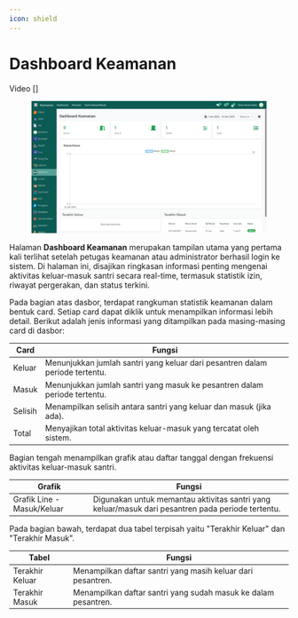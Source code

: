 ```yaml
---
icon: shield
---
```


# Dashboard Keamanan

Video \[]

<figure><img src="../../.gitbook/assets/image (80).png" alt=""><figcaption></figcaption></figure>

Halaman **Dashboard Keamanan** merupakan tampilan utama yang pertama kali terlihat setelah petugas keamanan atau administrator berhasil login ke sistem. Di halaman ini, disajikan ringkasan informasi penting mengenai aktivitas keluar-masuk santri secara real-time, termasuk statistik izin, riwayat pergerakan, dan status terkini.&#x20;

Pada bagian atas dasbor, terdapat rangkuman statistik keamanan dalam bentuk card. Setiap card dapat diklik untuk menampilkan informasi lebih detail. Berikut adalah jenis informasi yang ditampilkan pada masing-masing card di dasbor:

| Card    | Fungsi                                                                       |
| ------- | ---------------------------------------------------------------------------- |
| Keluar  | Menunjukkan jumlah santri yang keluar dari pesantren dalam periode tertentu. |
| Masuk   | Menunjukkan jumlah santri yang masuk ke pesantren dalam periode tertentu.    |
| Selisih | Menampilkan selisih antara santri yang keluar dan masuk (jika ada).          |
| Total   | Menyajikan total aktivitas keluar-masuk yang tercatat oleh sistem.           |

Bagian tengah menampilkan grafik atau daftar tanggal dengan frekuensi aktivitas keluar-masuk santri.

| Grafik                     | Fungsi                                                                                            |
| -------------------------- | ------------------------------------------------------------------------------------------------- |
| Grafik Line - Masuk/Keluar | Digunakan untuk memantau aktivitas santri yang keluar/masuk dari pesantren pada periode tertentu. |

Pada bagian bawah, terdapat dua tabel terpisah yaitu "Terakhir Keluar" dan "Terakhir Masuk".

| Tabel           | Fungsi                                                         |
| --------------- | -------------------------------------------------------------- |
| Terakhir Keluar | Menampilkan daftar santri yang masih keluar dari pesantren.    |
| Terakhir Masuk  | Menampilkan daftar santri yang sudah masuk ke dalam pesantren. |
